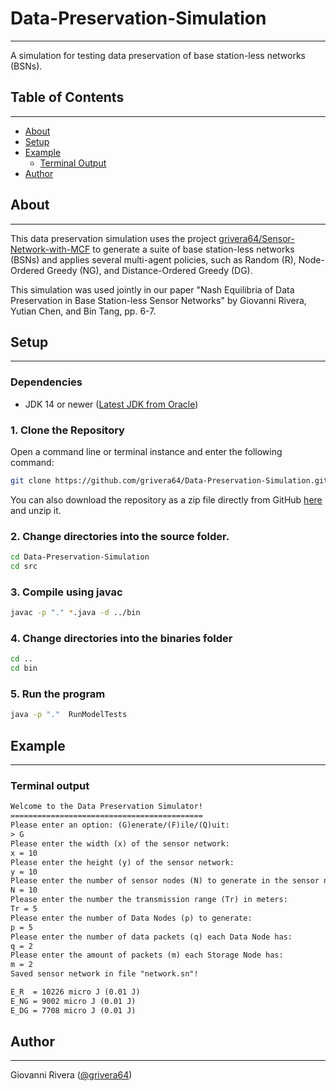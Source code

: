 # Data-Preservation-Simulation

---
A simulation for testing data preservation of base station-less networks (BSNs).

## Table of Contents

---
- [About](#about)
- [Setup](#setup)
- [Example](#example)
    - [Terminal Output](#terminal-output)
- [Author](#author)

## About

---
This data preservation simulation uses the project [grivera64/Sensor-Network-with-MCF](https://github.com/grivera64/Sensor-Generator-with-MCF)
to generate a suite of base station-less networks (BSNs) and applies several
multi-agent policies, such as Random (R), Node-Ordered Greedy (NG), and Distance-Ordered Greedy (DG). 

This simulation was used jointly in our paper "Nash Equilibria of Data Preservation in Base Station-less Sensor Networks" by Giovanni Rivera,
Yutian Chen, and Bin Tang, pp. 6-7.

## Setup

---

### Dependencies

- JDK 14 or newer ([Latest JDK from Oracle](https://www.oracle.com/java/technologies/downloads/))

### 1. Clone the Repository

Open a command line or terminal instance and enter the following command:
```sh
git clone https://github.com/grivera64/Data-Preservation-Simulation.git
```

You can also download the repository as a zip file directly
from GitHub [here](https://github.com/grivera64/Data-Preservation-Simulation/archive/refs/heads/main.zip) and unzip it.

### 2. Change directories into the source folder.

```sh
cd Data-Preservation-Simulation
cd src
```

### 3. Compile using javac

```sh
javac -p "." *.java -d ../bin
```

### 4. Change directories into the binaries folder

```sh
cd ..
cd bin
```

### 5. Run the program
```sh
java -p "."  RunModelTests
```

## Example

---
### Terminal output

```txt
Welcome to the Data Preservation Simulator!
===========================================
Please enter an option: (G)enerate/(F)ile/(Q)uit:
> G
Please enter the width (x) of the sensor network:
x = 10
Please enter the height (y) of the sensor network: 
y = 10
Please enter the number of sensor nodes (N) to generate in the sensor network:
N = 10
Please enter the number the transmission range (Tr) in meters:
Tr = 5
Please enter the number of Data Nodes (p) to generate:
p = 5
Please enter the number of data packets (q) each Data Node has:
q = 2
Please enter the amount of packets (m) each Storage Node has:
m = 2
Saved sensor network in file "network.sn"!

E_R  = 10226 micro J (0.01 J)
E_NG = 9002 micro J (0.01 J)
E_DG = 7708 micro J (0.01 J)
```

## Author

---
Giovanni Rivera ([@grivera64](https://github.com/grivera64))
